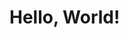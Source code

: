 <!doctype html> 
<html>
<head>
 <title>Hello, World!</title>
 <meta name="author" content=“Chris Giglio’>
</head>
<body>

<h1>Hello, World!</h1>

</body>
</html>
